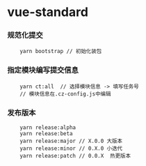 # vue-standard

### 规范化提交
```shell
    yarn bootstrap // 初始化装包
```

### 指定模块编写提交信息
```shell
    yarn ct:all  // 选择模块信息 -> 填写任务号
    // 模块信息在.cz-config.js中编辑
```

### 发布版本
```shell
    yarn release:alpha
    yarn release:beta 
    yarn release:major // X.0.0 大版本
    yarn release:minor // 0.X.0 小迭代
    yarn release:patch // 0.0.X  热更版本
```